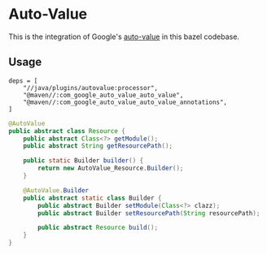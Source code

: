 # Auto-Value

This is the integration of Google's [auto-value](https://github.com/google/auto/tree/main/value) in this bazel codebase.

## Usage

```build
deps = [
    "//java/plugins/autovalue:processor",
    "@maven//:com_google_auto_value_auto_value",
    "@maven//:com_google_auto_value_auto_value_annotations",
]
```

```java
@AutoValue
public abstract class Resource {
    public abstract Class<?> getModule();
    public abstract String getResourcePath();

    public static Builder builder() {
        return new AutoValue_Resource.Builder();
    }

    @AutoValue.Builder
    public abstract static class Builder {
        public abstract Builder setModule(Class<?> clazz);
        public abstract Builder setResourcePath(String resourcePath);

        public abstract Resource build();
    }
}
```